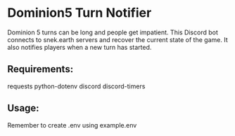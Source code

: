# Dominion5 Turn Notifier

Dominion 5 turns can be long and people get impatient.
This Discord bot connects to snek.earth servers and recover the current state of the game.
It also notifies players when a new turn has started.

## Requirements:
requests python-dotenv discord discord-timers


## Usage:
Remember to create .env using example.env

